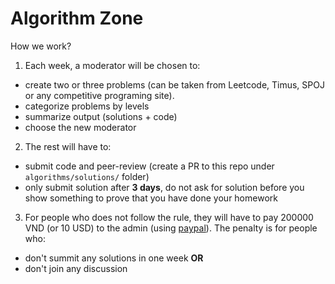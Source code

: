 # Algorithm Zone

How we work?

1. Each week, a moderator will be chosen to:

- create two or three problems (can be taken from Leetcode, Timus, SPOJ or any competitive programing site).
- categorize problems by levels
- summarize output (solutions + code)
- choose the new moderator

2. The rest will have to:

- submit code and peer-review (create a PR to this repo under `algorithms/solutions/` folder)
- only submit solution after **3 days**, do not ask for solution before you show something to prove that you have done your homework

3. For people who does not follow the rule, they will have to pay 200000 VND (or
   10 USD) to the admin (using [paypal](paypal.me/hieuk09)). The penalty is for people who:

- don't summit any solutions in one week **OR**
- don't join any discussion

